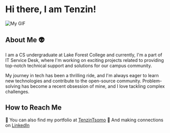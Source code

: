 # Hi there, I am Tenzin! 
![My GIF](https://media.giphy.com/media/uLI7LyMaFMptsxsMRf/giphy.gif)

## About Me 👽

I am a CS undergraduate at Lake Forest College and currently, I'm a part of IT Service Desk, where I'm working on exciting projects related to providing top-notch technical support and solutions for our campus community.

My journey in tech has been a thrilling ride, and I'm always eager to learn new technologies and contribute to the open-source community. Problem-solving has become a recent obsession of mine, and I love tackling complex challenges.

## How to Reach Me

📝 You can also find my portfolio at [TenzinTsomo](https://tenzintsomo.online)
🤝 And making connections on [LinkedIn](https://www.linkedin.com/in/tenzin-tsomo-0531031a2/)
